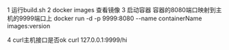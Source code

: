 1 运行build.sh
2 docker images 查看镜像
3 启动容器
容器的8080端口映射到主机的9999端口上
docker run -d -p 9999:8080 --name containerName images:version

4 curl主机接口是否ok
curl 127.0.0.1:9999/hi
